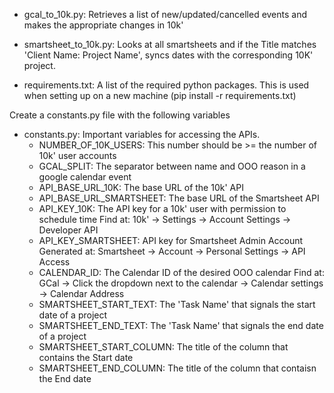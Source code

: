 * gcal_to_10k.py: Retrieves a list of new/updated/cancelled events and makes the appropriate changes in 10k'

* smartsheet_to_10k.py: Looks at all smartsheets and if the Title matches 'Client Name: Project Name', syncs dates with the corresponding 10K' project.

* requirements.txt: A list of the required python packages. This is used when setting up on a new machine (pip install -r requirements.txt)

Create a constants.py file with the following variables

* constants.py: Important variables for accessing the APIs.
  - NUMBER_OF_10K_USERS: This number should be >= the number of 10k' user accounts
  - GCAL_SPLIT: The separator between name and OOO reason in a google calendar event
  - API_BASE_URL_10K: The base URL of the 10k' API
  - API_BASE_URL_SMARTSHEET: The base URL of the Smartsheet API
  - API_KEY_10K: The API key for a 10k' user with permission to schedule time
 				Find at: 10k' -> Settings -> Account Settings -> Developer API
  - API_KEY_SMARTSHEET: API key for Smartsheet Admin Account
 				Generated at: Smartsheet -> Account -> Personal Settings -> API Access
  - CALENDAR_ID: The Calendar ID of the desired OOO calendar
 				Find at: GCal -> Click the dropdown next to the calendar -> Calendar settings -> Calendar Address
  - SMARTSHEET_START_TEXT: The 'Task Name' that signals the start date of a project
  - SMARTSHEET_END_TEXT: The 'Task Name' that signals the end date of a project
  - SMARTSHEET_START_COLUMN: The title of the column that contains the Start date
  - SMARTSHEET_END_COLUMN: The title of the column that contaisn the End date